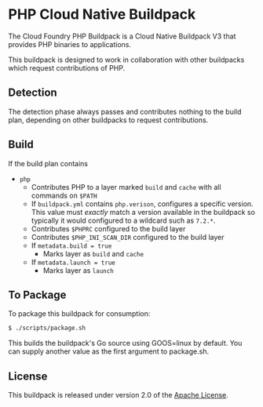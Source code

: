 # PHP Cloud Native Buildpack

The Cloud Foundry PHP Buildpack is a Cloud Native Buildpack V3 that provides PHP binaries to applications.

This buildpack is designed to work in collaboration with other buildpacks which request contributions of PHP.

## Detection

The detection phase always passes and contributes nothing to the build plan, depending on other buildpacks to request contributions.

## Build

If the build plan contains

- `php`
  - Contributes PHP to a layer marked `build` and `cache` with all commands on `$PATH`
  - If `buildpack.yml` contains `php.verison`, configures a specific version.  This value must _exactly_ match a version available in the buildpack so typically it would configured to a wildcard such as `7.2.*`.
  - Contributes `$PHPRC` configured to the build layer
  - Contributes `$PHP_INI_SCAN_DIR` configured to the build layer
  - If `metadata.build = true`
    - Marks layer as `build` and `cache`
  - If `metadata.launch = true`
    - Marks layer as `launch`

## To Package

To package this buildpack for consumption:

```bash
$ ./scripts/package.sh
```

This builds the buildpack's Go source using GOOS=linux by default. You can supply another value as the first argument to package.sh.

## License
This buildpack is released under version 2.0 of the [Apache License][a].

[a]: http://www.apache.org/licenses/LICENSE-2.0

